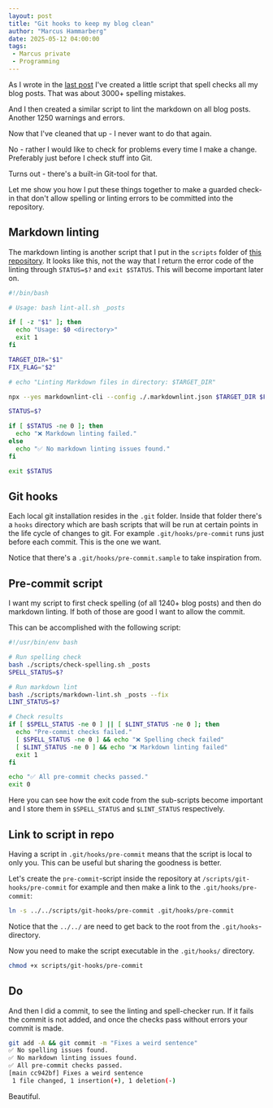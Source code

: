 ```yaml
---
layout: post
title: "Git hooks to keep my blog clean"
author: "Marcus Hammarberg"
date: 2025-05-12 04:00:00
tags:
 - Marcus private
 - Programming
---
```


As I wrote in the [last post](https://www.marcusoft.net/2025/04/spell-checker-in-folders.html) I've created a little script that spell checks all my blog posts. That was about 3000+ spelling mistakes.

And I then created a similar script to lint the markdown on all blog posts. Another 1250 warnings and errors.

Now that I've cleaned that up - I never want to do that again.

No - rather I would like to check for problems every time I make a change. Preferably just before I check stuff into Git.

Turns out - there's a built-in Git-tool for that.

Let me show you how I put these things together to make a guarded check-in that don't allow spelling or linting errors to be committed into the repository.

<!-- excerpt-end -->

## Markdown linting

The markdown linting is another script that I put in the `scripts` folder of [this repository](https://github.com/marcusoftnet/marcusoftnet.github.io). It looks like this, not the way that I return the error code of the linting through `STATUS=$?` and `exit $STATUS`. This will become important later on.

```bash
#!/bin/bash

# Usage: bash lint-all.sh _posts

if [ -z "$1" ]; then
  echo "Usage: $0 <directory>"
  exit 1
fi

TARGET_DIR="$1"
FIX_FLAG="$2"

# echo "Linting Markdown files in directory: $TARGET_DIR"

npx --yes markdownlint-cli --config ./.markdownlint.json $TARGET_DIR $FIX_FLAG

STATUS=$?

if [ $STATUS -ne 0 ]; then
  echo "❌ Markdown linting failed."
else
  echo "✅ No markdown linting issues found."
fi

exit $STATUS
```

## Git hooks

Each local git installation resides in the `.git` folder. Inside that folder there's a `hooks` directory which are bash scripts that will be run at certain points in the life cycle of changes to git. For example `.git/hooks/pre-commit` runs just before each commit. This is the one we want.

Notice that there's a `.git/hooks/pre-commit.sample` to take inspiration from.

## Pre-commit script

I want my script to first check spelling (of all 1240+ blog posts) and then do markdown linting. If both of those are good I want to allow the commit.

This can be accomplished with the following script:

```bash
#!/usr/bin/env bash

# Run spelling check
bash ./scripts/check-spelling.sh _posts
SPELL_STATUS=$?

# Run markdown lint
bash ./scripts/markdown-lint.sh _posts --fix
LINT_STATUS=$?

# Check results
if [ $SPELL_STATUS -ne 0 ] || [ $LINT_STATUS -ne 0 ]; then
  echo "Pre-commit checks failed."
  [ $SPELL_STATUS -ne 0 ] && echo "❌ Spelling check failed"
  [ $LINT_STATUS -ne 0 ] && echo "❌ Markdown linting failed"
  exit 1
fi

echo "✅ All pre-commit checks passed."
exit 0

```

Here you can see how the exit code from the sub-scripts become important and I store them in `$SPELL_STATUS` and `$LINT_STATUS` respectively.

## Link to script in repo

Having a script in `.git/hooks/pre-commit` means that the script is local to only you. This can be useful but sharing the goodness is better.

Let's create the `pre-commit`-script inside the repository at `/scripts/git-hooks/pre-commit` for example and then make a link to the `.git/hooks/pre-commit`:

```bash
ln -s ../../scripts/git-hooks/pre-commit .git/hooks/pre-commit
```

Notice that the `../../` are need to get back to the root from the `.git/hooks`-directory.

Now you need to make the script executable in the `.git/hooks/` directory.

```bash
chmod +x scripts/git-hooks/pre-commit
```

## Do

And then I did a commit, to see the linting and spell-checker run. If it fails the commit is not added, and once the checks pass without errors your commit is made.

```bash
git add -A && git commit -m "Fixes a weird sentence"
✅ No spelling issues found.
✅ No markdown linting issues found.
✅ All pre-commit checks passed.
[main cc942bf] Fixes a weird sentence
 1 file changed, 1 insertion(+), 1 deletion(-)
```

Beautiful.
